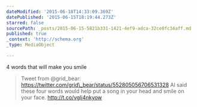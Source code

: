 ```yaml
---
dateModified: '2015-06-18T14:33:09.369Z'
datePublished: '2015-06-15T18:19:44.273Z'
starred: false
sourcePath: _posts/2015-06-15-5821b331-1421-4ef9-adca-32ce0fc34aff.md
published: true
_context: 'http://schema.org'
_type: MediaObject

---
```

4 words that will make you smile

> Tweet from @grid\_bear: https://twitter.com/grid\_bear/status/552805056706531328
> Al said these four words would help put a song in your head and smile on your face. http://t.co/vgli4nkyow